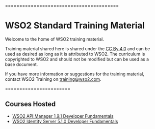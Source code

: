========================================
<h1>WSO2 Standard Training Material</h1>

Welcome to the home of WSO2 training material. 

Training material shared here is shared under the [CC By 4.0](https://creativecommons.org/licenses/by/4.0/) and can be used as desired as long as it is attributed to WSO2.  The curriculum is copyrighted to WSO2 and should not be modified but can be used as a base document.

If you have more information or suggestions for the training material, contact WSO2 Training on training@wso2.com. 

=======================
<h2>Courses Hosted</h2>

* [WSO2 API Manager 1.9.1 Developer Fundamentals](https://github.com/wso2/WSO2-Training/releases/tag/APIM1.9.1DF)
* [WSO2 Identity Server 5.1.0 Developer Fundamentals](https://github.com/wso2/WSO2-Training/releases/tag/IS5.1.0DF)

